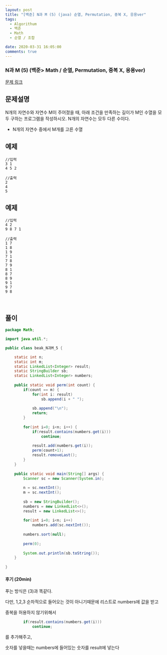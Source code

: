 ```yaml
---
layout: post
title: "[백준] N과 M (5) (java) 순열, Permutation, 중복 X, 응용ver"
tags:
  - Algorithum
  - 백준
  - Math
  - 순열 / 조합

date: 2020-03-31 16:05:00
comments: true
---
```




###   N과 M (5) (백준> Math / 순열, Permutation, 중복 X, 응용ver)

[문제 링크](https://www.acmicpc.net/problem/15654 )

## 문제설명

N개의 자연수와 자연수 M이 주어졌을 때, 아래 조건을 만족하는 길이가 M인 수열을 모두 구하는 프로그램을 작성하시오. N개의 자연수는 모두 다른 수이다.

- N개의 자연수 중에서 M개를 고른 수열

## 예제

```
//입력
3 1
4 5 2

//출력
2
4
5
```

## 예제

```
//입력
4 2
9 8 7 1

//출력
1 7
1 8
1 9
7 1
7 8
7 9
8 1
8 7
8 9
9 1
9 7
9 8
```

<br>

## 풀이

```java
package Math;

import java.util.*;

public class beak_N과M_5 {

	static int n;
	static int m;
	static LinkedList<Integer> result;
	static StringBuilder sb;
	static LinkedList<Integer> numbers;
	
	public static void perm(int count) {
		if(count == m) {
			for(int i: result)
				sb.append(i + " ");
			
			sb.append("\n");
			return;
		}
		
		for(int i=0; i<n; i++) {
			if(result.contains(numbers.get(i)))
				continue;
			
			result.add(numbers.get(i));
			perm(count+1);
			result.removeLast();
		}
	}
	
	public static void main(String[] args) {
		Scanner sc = new Scanner(System.in);
		
		n = sc.nextInt();
		m = sc.nextInt();
		
		sb = new StringBuilder();
		numbers = new LinkedList<>();
		result = new LinkedList<>();
		
		for(int i=0; i<n; i++)
			numbers.add(sc.nextInt());
		
		numbers.sort(null);
		
		perm(0);
		
		System.out.println(sb.toString());
	}
	
}

```

#### 후기 (20min)

푸는 방식은 (3)과 똑같다. <br>

다만, 1,2,3 순차적으로 들어오는 것이 아니기때문에 리스트로 numbers에 값을 받고<br>

중복을 허용하지 않기위해서

```java
		if(result.contains(numbers.get(i)))
			continue;
```
를 추가해주고, <br>

숫자를 넣을때는 numbers에 들어있는 숫자를 result에 넣는다